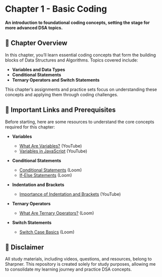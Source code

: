 # Chapter 1 - Basic Coding

**An introduction to foundational coding concepts, setting the stage for more advanced DSA topics.**


## 📖 Chapter Overview

In this chapter, you’ll learn essential coding concepts that form the building blocks of Data Structures and Algorithms. Topics covered include:
- **Variables and Data Types**
- **Conditional Statements**
- **Ternary Operators and Switch Statements**

This chapter’s assignments and practice sets focus on understanding these concepts and applying them through coding challenges.


## 🔗 Important Links and Prerequisites

Before starting, here are some resources to understand the core concepts required for this chapter:

- **Variables**
  - [What Are Variables?](https://www.youtube.com/watch?v=TNfOY_fgg-k) (YouTube)
  - [Variables in JavaScript](https://www.youtube.com/watch?v=tU6q4eXoRZA) (YouTube)

- **Conditional Statements**
  - [Conditional Statements](https://www.loom.com/share/0fef2906d978438b808891161d137166?sid=ac0943ed-eef2-4406-9013-d3e6f10bfa0c) (Loom)
  - [If-Else Statements](https://www.loom.com/share/5ab6e9a6665348049aa5ac21e3234430?sid=cb5df5cf-646c-4928-86a2-27f566ede3d1) (Loom)
  
- **Indentation and Brackets**
  - [Importance of Indentation and Brackets](https://www.youtube.com/watch?v=POcROZTaaTg) (YouTube)

- **Ternary Operators**
  - [What Are Ternary Operators?](https://www.loom.com/share/f09dc6396cb746a7b1c175cd534f3918?sid=3548ff57-8c3a-4094-8b52-2c59f7bf7029) (Loom)

- **Switch Statements**
  - [Switch Case Basics](https://www.loom.com/share/372ecaf876964fe4b3a8794e25aabafa?sid=345cca82-5ca8-4bc6-b723-7510685468b6) (Loom)


## 📢 Disclaimer

All study materials, including videos, questions, and resources, belong to Sharpner. This repository is created solely for study purposes, allowing me to consolidate my learning journey and practice DSA concepts.
